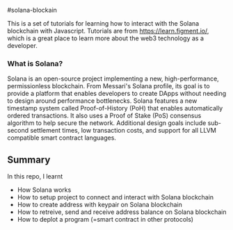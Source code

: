 #solana-blockain

This is a set of tutorials for learning how to interact with the Solana blockchain with Javascript. Tutorials are from https://learn.figment.io/, which is a great place to learn more about the web3 technology as a developer.

### What is Solana?

Solana is an open-source project implementing a new, high-performance, permissionless blockchain. From Messari's Solana profile, its goal is to provide a platform that enables developers to create DApps without needing to design around performance bottlenecks. Solana features a new timestamp system called Proof-of-History (PoH) that enables automatically ordered transactions. It also uses a Proof of Stake (PoS) consensus algorithm to help secure the network. Additional design goals include sub-second settlement times, low transaction costs, and support for all LLVM compatible smart contract languages.

## Summary

In this repo, I learnt
- How Solana works
- How to setup project to connect and interact with Solana blockchain
- How to create address with keypair on Solana blockchain
- How to retreive, send and receive address balance on Solana blockchain
- How to deplot a program (=smart contract in other protocols)
